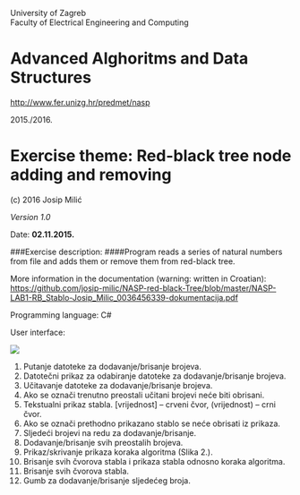 University of Zagreb<br>
Faculty of Electrical Engineering and Computing

# Advanced Alghoritms and Data Structures

<a href="http://www.fer.unizg.hr/predmet/nasp">http://www.fer.unizg.hr/predmet/nasp</a>

2015./2016.

# Exercise theme: Red-black tree node adding and removing


(c) 2016 Josip Milić

*Version 1.0*

Date: **02.11.2015.**<br>

###Exercise description:
####Program reads a series of natural numbers from file and adds them or remove them from red-black tree.

More information in the documentation (warning: written in Croatian): https://github.com/josip-milic/NASP-red-black-Tree/blob/master/NASP-LAB1-RB_Stablo-Josip_Milic_0036456339-dokumentacija.pdf


Programming language: C#

User interface:

<img src="https://upload.wikimedia.org/wikipedia/commons/thumb/a/a3/Cc.logo.circle.svg/70px-Cc.logo.circle.svg.png"></img>

<ol>
<li>Putanje datoteke za dodavanje/brisanje brojeva.</li>
<li>Datotečni prikaz za odabiranje datoteke za dodavanje/brisanje brojeva.</li>
<li>Učitavanje datoteke za dodavanje/brisanje brojeva.</li>
<li>Ako se označi trenutno preostali učitani brojevi neće biti obrisani.</li>
<li>Tekstualni prikaz stabla. [vrijednost] – crveni čvor, (vrijednost) – crni čvor.</li>
<li>Ako se označi prethodno prikazano stablo se neće obrisati iz prikaza.</li>
<li>Sljedeći brojevi na redu za dodavanje/brisanje.</li>
<li>Dodavanje/brisanje svih preostalih brojeva.</li>
<li>Prikaz/skrivanje prikaza koraka algoritma (Slika 2.).</li>
<li>Brisanje svih čvorova stabla i prikaza stabla odnosno koraka algoritma.</li>
<li>Brisanje svih čvorova stabla.</li>
<li>Gumb za dodavanje/brisanje sljedećeg broja.</li>
</ol>
